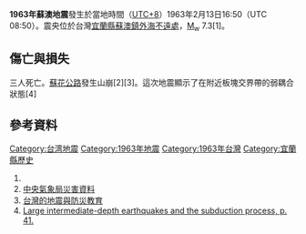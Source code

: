 **1963年蘇澳地震**發生於當地時間（[UTC+8](https://zh.wikipedia.org/wiki/UTC+8 "wikilink")）1963年2月13日16:50（UTC 08:50）。震央位於台灣[宜蘭縣](https://zh.wikipedia.org/wiki/宜蘭縣 "wikilink")[蘇澳鎮外海不遠處](../Page/蘇澳鎮_\(台灣\).md "wikilink")，[M<sub>w</sub>](https://zh.wikipedia.org/wiki/矩震級 "wikilink") 7.3\[1\]。

## 傷亡與損失

三人死亡。[蘇花公路](../Page/蘇花公路.md "wikilink")發生山崩\[2\]\[3\]。這次地震顯示了在附近板塊交界帶的弱耦合狀態\[4\]

## 參考資料

[Category:台湾地震](https://zh.wikipedia.org/wiki/Category:台湾地震 "wikilink") [Category:1963年地震](https://zh.wikipedia.org/wiki/Category:1963年地震 "wikilink") [Category:1963年台灣](https://zh.wikipedia.org/wiki/Category:1963年台灣 "wikilink") [Category:宜蘭縣歷史](https://zh.wikipedia.org/wiki/Category:宜蘭縣歷史 "wikilink")

1.
2.  [中央氣象局災害資料](http://www.cwb.gov.tw/V7/earthquake/damage_eq.htm)
3.  [台灣的地震與防災教育](http://ir.lib.ntnu.edu.tw/ir/retrieve/20542/ntnulib_ja_B0001_0009_063.pdf)
4.  [Large intermediate-depth earthquakes and the subduction process, p. 41.](http://deepblue.lib.umich.edu/bitstream/2027.42/27020/1/0000008.pdf)